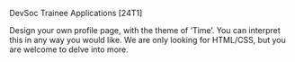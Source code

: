 DevSoc Trainee Applications [24T1]

Design your own profile page, with the theme of ‘Time’. You can interpret this in any way you would like. We are only looking for HTML/CSS, but you are welcome to delve into more. 
